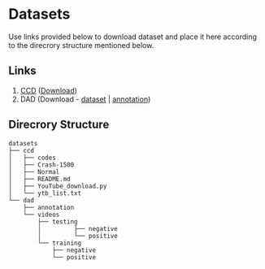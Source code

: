 # Datasets

Use links provided below to download dataset and place it here according to the direcrory structure mentioned below.

## Links
1. [CCD](https://github.com/Cogito2012/CarCrashDataset) ([Download](https://drive.google.com/drive/folders/1NUwC-bkka0-iPqhEhIgsXWtj0DA2MR-F))
2. DAD (Download - [dataset](https://drive.google.com/file/d/1Z_vUmhGe4lES0ASUcROK58q7fjFTU_Y3/view) | [annotation](https://drive.google.com/file/d/1Um7-mqgXCiEGsCsw2tq7uvPZm5SZIYrX/view))

## Direcrory Structure

```shell
datasets
├── ccd
│   ├── codes
│   ├── Crash-1500
│   ├── Normal
│   ├── README.md
│   ├── YouTube_download.py
│   └── ytb_list.txt
└── dad
    ├── annotation
    └── videos
        ├── testing
        │         ├── negative
        │         └── positive
        └── training
            ├── negative
            └── positive

```

